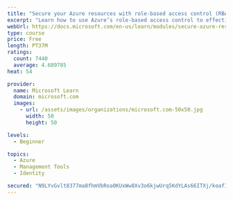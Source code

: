 ```yaml
---
title: "Secure your Azure resources with role-based access control (RBAC)"
excerpt: "Learn how to use Azure’s role-based access control to effectively manage your team’s access to Azure resources."
webUrl: https://docs.microsoft.com/en-us/learn/modules/secure-azure-resources-with-rbac/
type: course
price: Free
length: PT37M
ratings:
  count: 7440
  average: 4.689785
heat: 54

provider:
  name: Microsoft Learn
  domain: microsoft.com
  images:
    - url: /assets/images/organizations/microsoft.com-50x50.jpg
      width: 50
      height: 50

levels:
  - Beginner

topics:
  - Azure
  - Management Tools
  - Identity

secured: "N9LYvGvlt8377ma8fhmVbRoa0KUxWw8Xv3o6kjwUrq5KdYLAs66ITXj/koafIOJpn6lAxz2I4ZNtWuwgwZFWma1+TI/j8mC/KAghIYKIgmVWSa5RAeiXWW8ptWk3e0kDsHZMgtIHYpkIyjGIYWCucbxdoVj2fUdor7dPRFNRxtGVRMXxBREltUNCKY4twfel0Q1cdatFFnk+Jd2wVH2hdr3pt9s9jhFVykZq2VqGxJdHbNplL81mX1w5z8Vy7pJz7ShoJb7uHDl7hLa6GAPTnzaQtCpawjQ/Cko2g1Zss6X0c8H0OeHVBdXy4bap2PVq+Mu4bC8uKvjme6NWFY+JhLB2HAZDBgK4oZaYv9Cripu/1Kcv/HnVMbhaT6i8w2O45NxtWKhxzUwIB0MgcCOa0/ngbIf1i+MtnmQotZVYRS4=;Eh00S1YDLI96ZtGxSYIlGQ=="
---
```


